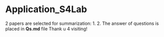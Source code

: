 # Application_S4Lab
2 papers are selected for summarization:
  1.
  2.
The answer of questions is placed in **Qs.md** file
Thank u 4 visiting!
